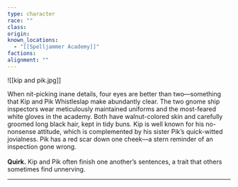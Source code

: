 ```yaml
---
type: character
race: ""
class: 
origin: 
known_locations:
  - "[[Spelljammer Academy]]"
factions: 
alignment: ""
---
```

![[kip and pik.jpg]]

When nit-picking inane details, four eyes are better than two—something that Kip and Pik Whistleslap make abundantly clear. The two gnome ship inspectors wear meticulously maintained uniforms and the most-feared white gloves in the academy. Both have walnut-colored skin and carefully groomed long black hair, kept in tidy buns. Kip is well known for his no-nonsense attitude, which is complemented by his sister Pik’s quick-witted jovialness. Pik has a red scar down one cheek—a stern reminder of an inspection gone wrong.  
   
**Quirk.** Kip and Pik often finish one another’s sentences, a trait that others sometimes find unnerving.


---
